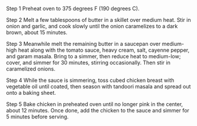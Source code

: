 Step 1
Preheat oven to 375 degrees F (190 degrees C).

Step 2
Melt a few tablespoons of butter in a skillet over medium heat. Stir in onion and garlic, and cook slowly until the onion caramelizes to a dark brown, about 15 minutes.

Step 3
Meanwhile melt the remaining butter in a saucepan over medium-high heat along with the tomato sauce, heavy cream, salt, cayenne pepper, and garam masala. Bring to a simmer, then reduce heat to medium-low; cover, and simmer for 30 minutes, stirring occasionally. Then stir in caramelized onions.

Step 4
While the sauce is simmering, toss cubed chicken breast with vegetable oil until coated, then season with tandoori masala and spread out onto a baking sheet.

Step 5
Bake chicken in preheated oven until no longer pink in the center, about 12 minutes. Once done, add the chicken to the sauce and simmer for 5 minutes before serving.
